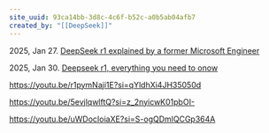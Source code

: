 ```yaml
---
site_uuid: 93ca14bb-3d8c-4c6f-b52c-a0b5ab04afb7
created_by: "[[DeepSeek]]"
---
```


2025, Jan 27. [DeepSeek r1 explained by a former Microsoft Engineer](https://youtu.be/r3TpcHebtxM?si=A_KDNf4WIzvtiPah)

2025, Jan 30. [Deepseek r1, everything you need to onow](https://youtu.be/i9kTrcf-gDQ?si=e8fRAqu8QUTJERKZ)

https://youtu.be/r1pymNaji1E?si=qYldhXi4JH35050d

https://youtu.be/5evjlqwlftQ?si=z_2nyicwK01pbOI-

https://youtu.be/uWDocIoiaXE?si=S-ogQDmlQCGp364A